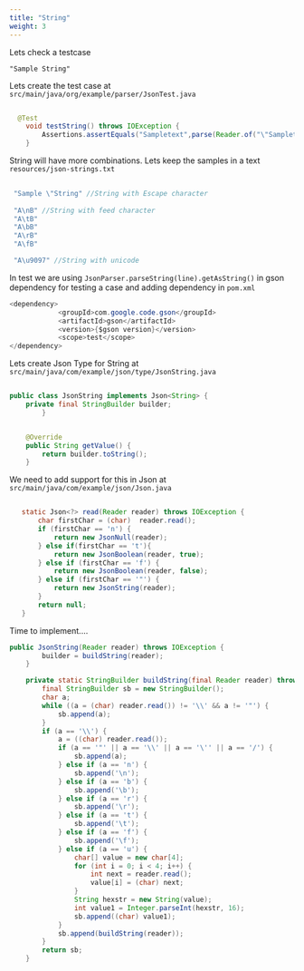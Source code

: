 ```yaml
---
title: "String"
weight: 3
---
```


Lets check a testcase

```
"Sample String"

```

Lets create the test case at `src/main/java/org/example/parser/JsonTest.java`

```java

  @Test
    void testString() throws IOException {
        Assertions.assertEquals("Sampletext",parse(Reader.of("\"Sampletext\"")));
    }
```
String will have more combinations. Lets keep the samples in a text `resources/json-strings.txt`


```java
 
 "Sample \"String" //String with Escape character
 
 "A\nB" //String with feed character
 "A\tB"
 "A\bB"
 "A\rB"
 "A\fB"

 "A\u9097" //String with unicode
```

In test we are using `JsonParser.parseString(line).getAsString()` in gson dependency for testing a case and adding dependency in `pom.xml`

```java
<dependency>
			<groupId>com.google.code.gson</groupId>
			<artifactId>gson</artifactId>
			<version>{$gson version}</version>
			<scope>test</scope>
</dependency>
```

Lets create Json Type for String at `src/main/java/com/example/json/type/JsonString.java`

```java

public class JsonString implements Json<String> {
    private final StringBuilder builder;
        }


    @Override
    public String getValue() {
        return builder.toString();
    }

```

We need to add support for this in Json at `src/main/java/com/example/json/Json.java`

```java

   static Json<?> read(Reader reader) throws IOException {
       char firstChar = (char)  reader.read();
       if (firstChar == 'n') {
           return new JsonNull(reader);
       } else if(firstChar == 't'){
           return new JsonBoolean(reader, true);
       } else if (firstChar == 'f') {
           return new JsonBoolean(reader, false);
       } else if (firstChar == '"') {
           return new JsonString(reader);
       }
       return null;
   }
```

Time to implement....

```java
public JsonString(Reader reader) throws IOException {
        builder = buildString(reader);
    }

    private static StringBuilder buildString(final Reader reader) throws IOException {
        final StringBuilder sb = new StringBuilder();
        char a;
        while ((a = (char) reader.read()) != '\\' && a != '"') {
            sb.append(a);
        }
        if (a == '\\') {
            a = ((char) reader.read());
            if (a == '"' || a == '\\' || a == '\'' || a == '/') {
                sb.append(a);
            } else if (a == 'n') {
                sb.append('\n');
            } else if (a == 'b') {
                sb.append('\b');
            } else if (a == 'r') {
                sb.append('\r');
            } else if (a == 't') {
                sb.append('\t');
            } else if (a == 'f') {
                sb.append('\f');
            } else if (a == 'u') {
                char[] value = new char[4];
                for (int i = 0; i < 4; i++) {
                    int next = reader.read();
                    value[i] = (char) next;
                }
                String hexstr = new String(value);
                int value1 = Integer.parseInt(hexstr, 16);
                sb.append((char) value1);
            }
            sb.append(buildString(reader));
        }
        return sb;
    }

```
